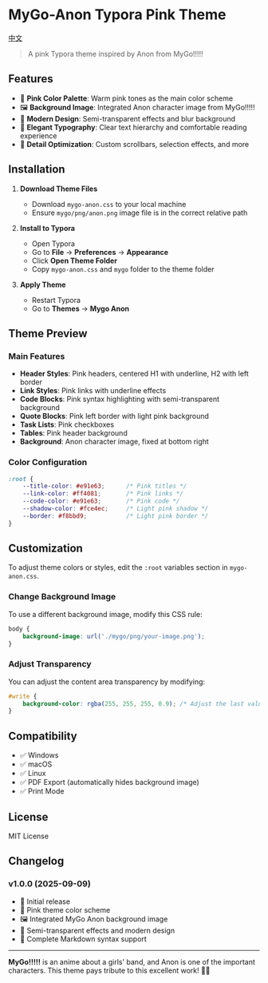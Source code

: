 # MyGo-Anon Typora Pink Theme

[中文](README.md)

> A pink Typora theme inspired by Anon from MyGo!!!!!

## Features

- 🎨 **Pink Color Palette**: Warm pink tones as the main color scheme
- 🖼️ **Background Image**: Integrated Anon character image from MyGo!!!!!
- 💫 **Modern Design**: Semi-transparent effects and blur background
- 📝 **Elegant Typography**: Clear text hierarchy and comfortable reading experience
- 🌸 **Detail Optimization**: Custom scrollbars, selection effects, and more

## Installation

1. **Download Theme Files**
   - Download `mygo-anon.css` to your local machine
   - Ensure `mygo/png/anon.png` image file is in the correct relative path

2. **Install to Typora**
   - Open Typora
   - Go to **File** → **Preferences** → **Appearance**
   - Click **Open Theme Folder**
   - Copy `mygo-anon.css` and `mygo` folder to the theme folder

3. **Apply Theme**
   - Restart Typora
   - Go to **Themes** → **Mygo Anon**

## Theme Preview

### Main Features

- **Header Styles**: Pink headers, centered H1 with underline, H2 with left border
- **Link Styles**: Pink links with underline effects
- **Code Blocks**: Pink syntax highlighting with semi-transparent background
- **Quote Blocks**: Pink left border with light pink background
- **Task Lists**: Pink checkboxes
- **Tables**: Pink header background
- **Background**: Anon character image, fixed at bottom right

### Color Configuration

```css
:root {
    --title-color: #e91e63;      /* Pink titles */
    --link-color: #ff4081;       /* Pink links */
    --code-color: #e91e63;       /* Pink code */
    --shadow-color: #fce4ec;     /* Light pink shadow */
    --border: #f8bbd9;           /* Light pink border */
}
```

## Customization

To adjust theme colors or styles, edit the `:root` variables section in `mygo-anon.css`.

### Change Background Image

To use a different background image, modify this CSS rule:

```css
body {
    background-image: url('./mygo/png/your-image.png');
}
```

### Adjust Transparency

You can adjust the content area transparency by modifying:

```css
#write {
    background-color: rgba(255, 255, 255, 0.9); /* Adjust the last value */
}
```

## Compatibility

- ✅ Windows
- ✅ macOS  
- ✅ Linux
- ✅ PDF Export (automatically hides background image)
- ✅ Print Mode

## License

MIT License

## Changelog

### v1.0.0 (2025-09-09)
- 🎉 Initial release
- 🎨 Pink theme color scheme
- 🖼️ Integrated MyGo Anon background image
- 💫 Semi-transparent effects and modern design
- 📝 Complete Markdown syntax support

---

**MyGo!!!!!** is an anime about a girls' band, and Anon is one of the important characters. This theme pays tribute to this excellent work! 🎸✨
